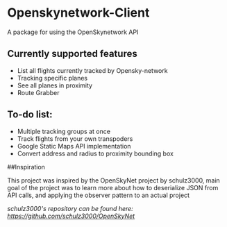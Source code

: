 # Openskynetwork-Client

A package for using the OpenSkynetwork API

## Currently supported features

* List all flights currently tracked by Opensky-network
* Tracking specific planes
* See all planes in proximity
* Route Grabber

## To-do list:

* Multiple tracking groups at once
* Track flights from your own transpoders
* Google Static Maps API implementation
* Convert address and radius to proximity bounding box

##Inspiration

This project was inspired by the OpenSkyNet project by schulz3000, main goal of the project was to learn more about how to deserialize JSON from API calls, and applying the observer pattern to an actual project

_schulz3000's repository can be found here: https://github.com/schulz3000/OpenSkyNet_